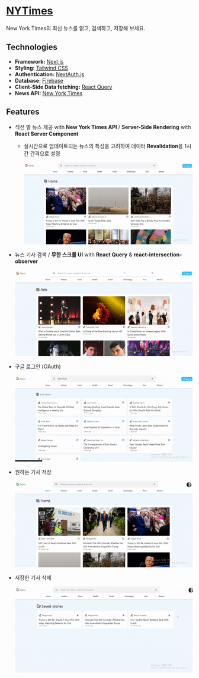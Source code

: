 # [NYTimes](htts://nytimes-nh.vercel.app)

New York Times의 최신 뉴스를 읽고, 검색하고, 저장해 보세요.

## Technologies

- **Framework:** [Next.js](https://nextjs.org)
- **Styling:** [Tailwind CSS](https://tailwindcss.com)
- **Authentication:** [NextAuth.js](https://next-auth.js.org/)
- **Database:** [Firebase](https://firebase.google.com/?hl=ko)
- **Client-Side Data fetching:** [React Query](https://tanstack.com/query/latest/docs/react/overview)
- **News API:** [New York Times](https://developer.nytimes.com/)

## Features

- 섹션 별 뉴스 제공 with **New York Times API** / **Server-Side Rendering** with **React Server Component**

  - 실시간으로 업데이트되는 뉴스의 특성을 고려하여 데이터 **Revalidation**을 1시간 간격으로 설정

    ![1](/public/1.gif)

- 뉴스 기사 검색 / **무한 스크롤 UI** with **React Query** & **react-intersection-observer**

  ![2](/public/2.gif)

- 구글 로그인 (OAuth)

  ![3](/public/3.gif)

- 원하는 기사 저장

  ![4](/public/4.gif)

- 저장한 기사 삭제

  ![5](/public/5.gif)
